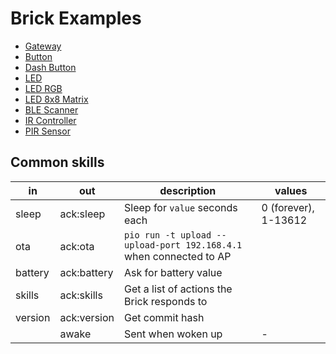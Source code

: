 # Brick Examples

- [Gateway](gateway)
- [Button](button)
- [Dash Button](button-dash)
- [LED](led)
- [LED RGB](led-rgb)
- [LED 8x8 Matrix](led-matrix)
- [BLE Scanner](ble)
- [IR Controller](ir)
- [PIR Sensor](pir)

## Common skills

| in      | out         | description                                                                 | values                          |
|---------|-------------|-----------------------------------------------------------------------------|---------------------------------|
| sleep   | ack:sleep   | Sleep for  `value` seconds each                                             | 0 (forever), 1-13612            |
| ota     | ack:ota     | `pio run -t upload --upload-port 192.168.4.1` when connected to AP          |                                 |
| battery | ack:battery | Ask for battery value                                                       |                                 |
| skills  | ack:skills  | Get a list of actions the Brick responds to                                 |                                 |
| version | ack:version | Get commit hash                                                             |                                 |
|         | awake       | Sent when woken up                                                          | <NAME> - <REASON>               |
